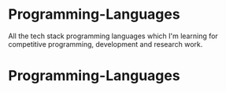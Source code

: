 # Programming-Languages

All the tech stack programming languages which I'm learning for competitive programming, development and research work.
# Programming-Languages
